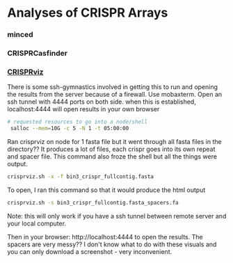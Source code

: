 # Analyses of CRISPR Arrays

### minced

### CRISPRCasfinder

### [CRISPRviz](https://github.com/CRISPRlab/CRISPRviz)

There is some ssh-gymnastics involved in getting this to run and opening the results from the server because of a firewall. Use mobaxterm. Open an ssh tunnel with 4444 ports on both side. when this is established, localhost:4444 will open results in your own browser

```bash
# requested resources to go into a node/shell
 salloc --mem=10G -c 5 -N 1 -t 05:00:00
 ```

 Ran crisprviz on node for 1 fasta file but it went through all fasta files in the directory?? It produces a lot of files, each crispr goes into its own repeat and spacer file. This command also froze the shell but all the things were output.

```bash
crisprviz.sh -x -f bin3_crispr_fullcontig.fasta
```

To open, I ran this command so that it would produce the html output

```bash
crisprviz.sh -s bin3_crispr_fullcontig.fasta_spacers.fa
```

Note: this will only work if you have a ssh tunnel between remote server and your local computer.  

Then in your browser: http://localhost:4444 to open the results. The spacers are very messy?? I don't know what to do with these visuals and you can only download a screenshot - very inconvenient.
